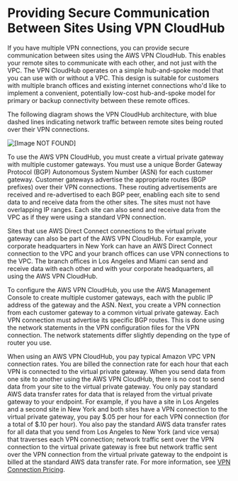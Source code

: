 # Providing Secure Communication Between Sites Using VPN CloudHub<a name="VPN_CloudHub"></a>

If you have multiple VPN connections, you can provide secure communication between sites using the AWS VPN CloudHub\. This enables your remote sites to communicate with each other, and not just with the VPC\. The VPN CloudHub operates on a simple hub\-and\-spoke model that you can use with or without a VPC\. This design is suitable for customers with multiple branch offices and existing internet connections who'd like to implement a convenient, potentially low\-cost hub\-and\-spoke model for primary or backup connectivity between these remote offices\.

The following diagram shows the VPN CloudHub architecture, with blue dashed lines indicating network traffic between remote sites being routed over their VPN connections\.

![\[Image NOT FOUND\]](http://docs.aws.amazon.com/AmazonVPC/latest/UserGuide/images/AWS_VPN_CloudHub-diagram.png)

To use the AWS VPN CloudHub, you must create a virtual private gateway with multiple customer gateways\. You must use a unique Border Gateway Protocol \(BGP\) Autonomous System Number \(ASN\) for each customer gateway\. Customer gateways advertise the appropriate routes \(BGP prefixes\) over their VPN connections\. These routing advertisements are received and re\-advertised to each BGP peer, enabling each site to send data to and receive data from the other sites\. The sites must not have overlapping IP ranges\. Each site can also send and receive data from the VPC as if they were using a standard VPN connection\.

Sites that use AWS Direct Connect connections to the virtual private gateway can also be part of the AWS VPN CloudHub\. For example, your corporate headquarters in New York can have an AWS Direct Connect connection to the VPC and your branch offices can use VPN connections to the VPC\. The branch offices in Los Angeles and Miami can send and receive data with each other and with your corporate headquarters, all using the AWS VPN CloudHub\.

To configure the AWS VPN CloudHub, you use the AWS Management Console to create multiple customer gateways, each with the public IP address of the gateway and the ASN\. Next, you create a VPN connection from each customer gateway to a common virtual private gateway\. Each VPN connection must advertise its specific BGP routes\. This is done using the network statements in the VPN configuration files for the VPN connection\. The network statements differ slightly depending on the type of router you use\.

When using an AWS VPN CloudHub, you pay typical Amazon VPC VPN connection rates\. You are billed the connection rate for each hour that each VPN is connected to the virtual private gateway\. When you send data from one site to another using the AWS VPN CloudHub, there is no cost to send data from your site to the virtual private gateway\. You only pay standard AWS data transfer rates for data that is relayed from the virtual private gateway to your endpoint\. For example, if you have a site in Los Angeles and a second site in New York and both sites have a VPN connection to the virtual private gateway, you pay $\.05 per hour for each VPN connection \(for a total of $\.10 per hour\)\. You also pay the standard AWS data transfer rates for all data that you send from Los Angeles to New York \(and vice versa\) that traverses each VPN connection; network traffic sent over the VPN connection to the virtual private gateway is free but network traffic sent over the VPN connection from the virtual private gateway to the endpoint is billed at the standard AWS data transfer rate\. For more information, see [VPN Connection Pricing](http://aws.amazon.com/vpc/pricing/)\.